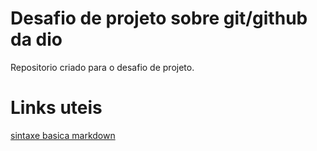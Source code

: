 # Desafio de projeto sobre git/github da dio
Repositorio criado para o desafio de projeto.
# Links uteis
[sintaxe basica markdown](https://www.markdownguide.org/getting-started/)
